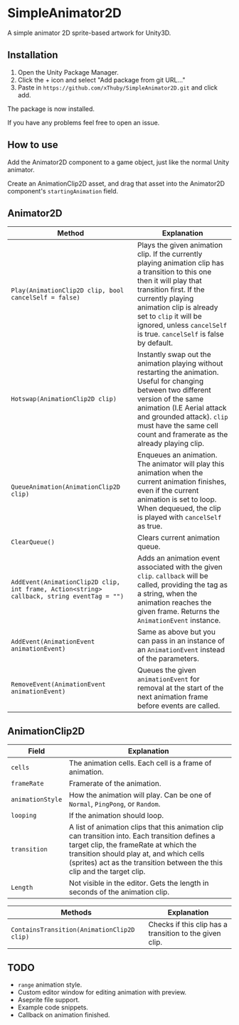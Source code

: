 # SimpleAnimator2D
A simple animator 2D sprite-based artwork for Unity3D.

## Installation
1. Open the Unity Package Manager.
2. Click the + icon and select "Add package from git URL..."
3. Paste in `https://github.com/xThuby/SimpleAnimator2D.git` and click add.

The package is now installed.

If you have any problems feel free to open an issue.

## How to use
Add the Animator2D component to a game object, just like the normal Unity animator.

Create an AnimationClip2D asset, and drag that asset into the Animator2D component's `startingAnimation` field.

## Animator2D

|Method|Explanation|
|------|-----------|
|`Play(AnimationClip2D clip, bool cancelSelf = false)`|Plays the given animation clip. If the currently playing animation clip has a transition to this one then it will play that transition first. If the currently playing animation clip is already set to `clip` it will be ignored, unless `cancelSelf` is true. `cancelSelf` is false by default.|
|`Hotswap(AnimationClip2D clip)`|Instantly swap out the animation playing without restarting the animation. Useful for changing between two different version of the same animation (I.E Aerial attack and grounded attack). `clip` must have the same cell count and framerate as the already playing clip.|
|`QueueAnimation(AnimationClip2D clip)`|Enqueues an animation. The animator will play this animation when the current animation finishes, even if the current animation is set to loop. When dequeued, the clip is played with `cancelSelf` as true.|
|`ClearQueue()`|Clears current animation queue.|
|`AddEvent(AnimationClip2D clip, int frame, Action<string> callback, string eventTag = "")`|Adds an animation event associated with the given `clip`. `callback` will be called, providing the tag as a string, when the animation reaches the given frame. Returns the `AnimationEvent` instance.|
|`AddEvent(AnimationEvent animationEvent)`|Same as above but you can pass in an instance of an `AnimationEvent` instead of the parameters.|
|`RemoveEvent(AnimationEvent animationEvent)`|Queues the given `animationEvent` for removal at the start of the next animation frame before events are called.|

## AnimationClip2D

|Field|Explanation|
|------|-----------|
|`cells`|The animation cells. Each cell is a frame of animation.|
|`frameRate`|Framerate of the animation.|
|`animationStyle`|How the animation will play. Can be one of `Normal`, `PingPong`, or `Random`.|
|`looping`|If the animation should loop.|
|`transition`|A list of animation clips that this animation clip can transition into. Each transition defines a target clip, the frameRate at which the transition should play at, and which cells (sprites) act as the transition between the this clip and the target clip.|
|`Length`|Not visible in the editor. Gets the length in seconds of the animation clip.|

|Methods|Explanation|
|------|-----------|
|`ContainsTransition(AnimationClip2D clip)`|Checks if this clip has a transition to the given clip.|

## TODO
* `range` animation style.
* Custom editor window for editing animation with preview.
* Aseprite file support.
* Example code snippets.
* Callback on animation finished.

